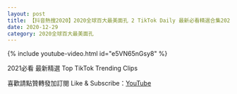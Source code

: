 ```yaml
---
layout: post
title: 【抖音熱搜2020】2020全球百大最美面孔 2 TikTok Daily 最新必看精選合集2020 12 29
date: 2020-12-29
category: 2020全球百大最美面孔
---
```


{% include youtube-video.html id="e5VN65nGsy8" %}

2021必看 最新精選 Top TikTok Trending Clips

喜歡請點贊轉發加訂閱 Like & Subscribe：[YouTube](https://www.youtube.com/channel/UCAoR7VcanIPd04uEq_GIylA/videos)


